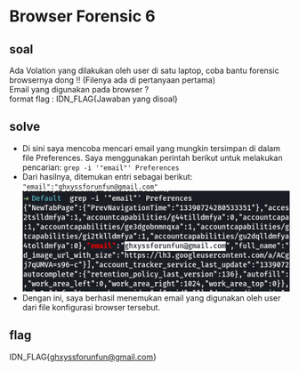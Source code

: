 # Browser Forensic 6
## soal
Ada Volation yang dilakukan oleh user di satu laptop, coba bantu forensic browsernya dong !! (Filenya ada di pertanyaan pertama) \
Email yang digunakan pada browser ? \
format flag : IDN_FLAG{Jawaban yang disoal}

## solve
- Di sini saya mencoba mencari email yang mungkin tersimpan di dalam file Preferences. Saya menggunakan perintah berikut untuk melakukan pencarian: ```grep -i '"email"' Preferences```
- Dari hasilnya, ditemukan entri sebagai berikut: ```"email":"ghxyssforunfun@gmail.com"```
  ![alt text](<images/Browser Forensic 6/image.png>)
- Dengan ini, saya berhasil menemukan email yang digunakan oleh user dari file konfigurasi browser tersebut.

## flag
IDN_FLAG{ghxyssforunfun@gmail.com}